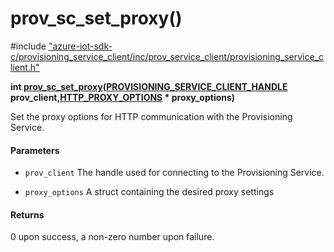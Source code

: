 # prov_sc_set_proxy()

\#include ["azure-iot-sdk-c/provisioning_service_client/inc/prov_service_client/provisioning_service_client.h"](../iot-c-ref-provisioning-service-client-h.md)  

**int [prov_sc_set_proxy](#provisioning__service__client_8h_1aaa19266190d48360bcd3185013f22496)([PROVISIONING_SERVICE_CLIENT_HANDLE](#provisioning__service__client_8h_1af84a07c4286fd5d90fc2871d08cd0d0d) prov_client,[HTTP_PROXY_OPTIONS](#struct_h_t_t_p___p_r_o_x_y___o_p_t_i_o_n_s) * proxy_options)**

Set the proxy options for HTTP communication with the Provisioning Service.

#### Parameters
* `prov_client` The handle used for connecting to the Provisioning Service. 

* `proxy_options` A struct containing the desired proxy settings

#### Returns
0 upon success, a non-zero number upon failure.

